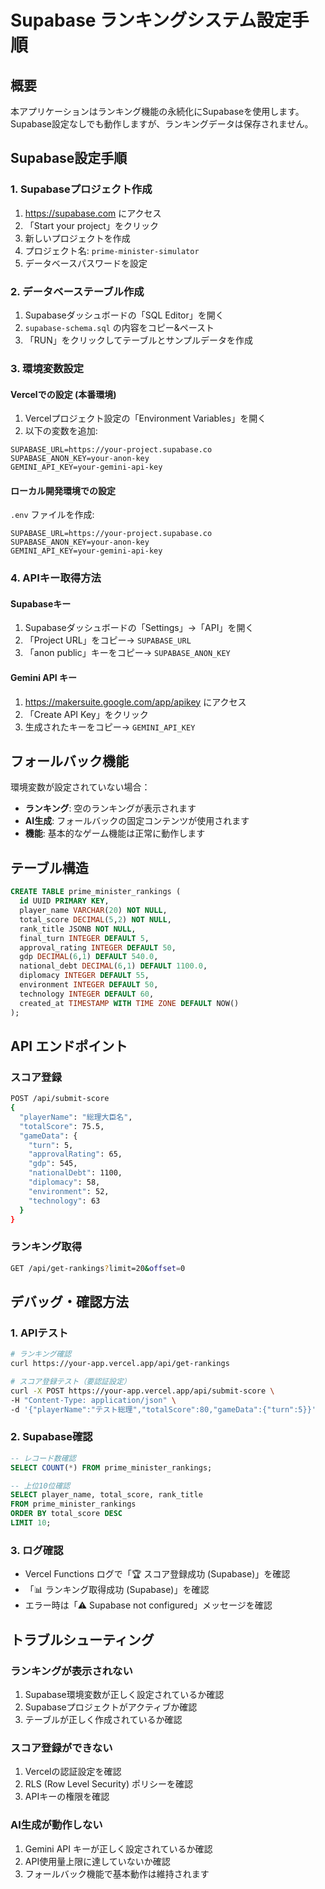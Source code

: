 # Supabase ランキングシステム設定手順

## 概要
本アプリケーションはランキング機能の永続化にSupabaseを使用します。Supabase設定なしでも動作しますが、ランキングデータは保存されません。

## Supabase設定手順

### 1. Supabaseプロジェクト作成
1. https://supabase.com にアクセス
2. 「Start your project」をクリック
3. 新しいプロジェクトを作成
4. プロジェクト名: `prime-minister-simulator`
5. データベースパスワードを設定

### 2. データベーステーブル作成
1. Supabaseダッシュボードの「SQL Editor」を開く
2. `supabase-schema.sql` の内容をコピー&ペースト
3. 「RUN」をクリックしてテーブルとサンプルデータを作成

### 3. 環境変数設定

#### Vercelでの設定 (本番環境)
1. Vercelプロジェクト設定の「Environment Variables」を開く
2. 以下の変数を追加:

```
SUPABASE_URL=https://your-project.supabase.co
SUPABASE_ANON_KEY=your-anon-key
GEMINI_API_KEY=your-gemini-api-key
```

#### ローカル開発環境での設定
`.env` ファイルを作成:

```env
SUPABASE_URL=https://your-project.supabase.co
SUPABASE_ANON_KEY=your-anon-key
GEMINI_API_KEY=your-gemini-api-key
```

### 4. APIキー取得方法

#### Supabaseキー
1. Supabaseダッシュボードの「Settings」→「API」を開く
2. 「Project URL」をコピー→ `SUPABASE_URL`
3. 「anon public」キーをコピー→ `SUPABASE_ANON_KEY`

#### Gemini API キー
1. https://makersuite.google.com/app/apikey にアクセス
2. 「Create API Key」をクリック
3. 生成されたキーをコピー→ `GEMINI_API_KEY`

## フォールバック機能

環境変数が設定されていない場合：
- **ランキング**: 空のランキングが表示されます
- **AI生成**: フォールバックの固定コンテンツが使用されます
- **機能**: 基本的なゲーム機能は正常に動作します

## テーブル構造

```sql
CREATE TABLE prime_minister_rankings (
  id UUID PRIMARY KEY,
  player_name VARCHAR(20) NOT NULL,
  total_score DECIMAL(5,2) NOT NULL,
  rank_title JSONB NOT NULL,
  final_turn INTEGER DEFAULT 5,
  approval_rating INTEGER DEFAULT 50,
  gdp DECIMAL(6,1) DEFAULT 540.0,
  national_debt DECIMAL(6,1) DEFAULT 1100.0,
  diplomacy INTEGER DEFAULT 55,
  environment INTEGER DEFAULT 50,
  technology INTEGER DEFAULT 60,
  created_at TIMESTAMP WITH TIME ZONE DEFAULT NOW()
);
```

## API エンドポイント

### スコア登録
```bash
POST /api/submit-score
{
  "playerName": "総理大臣名",
  "totalScore": 75.5,
  "gameData": {
    "turn": 5,
    "approvalRating": 65,
    "gdp": 545,
    "nationalDebt": 1100,
    "diplomacy": 58,
    "environment": 52,
    "technology": 63
  }
}
```

### ランキング取得
```bash
GET /api/get-rankings?limit=20&offset=0
```

## デバッグ・確認方法

### 1. APIテスト
```bash
# ランキング確認
curl https://your-app.vercel.app/api/get-rankings

# スコア登録テスト（要認証設定）
curl -X POST https://your-app.vercel.app/api/submit-score \
-H "Content-Type: application/json" \
-d '{"playerName":"テスト総理","totalScore":80,"gameData":{"turn":5}}'
```

### 2. Supabase確認
```sql
-- レコード数確認
SELECT COUNT(*) FROM prime_minister_rankings;

-- 上位10位確認
SELECT player_name, total_score, rank_title
FROM prime_minister_rankings
ORDER BY total_score DESC
LIMIT 10;
```

### 3. ログ確認
- Vercel Functions ログで「🏆 スコア登録成功 (Supabase)」を確認
- 「📊 ランキング取得成功 (Supabase)」を確認
- エラー時は「⚠️ Supabase not configured」メッセージを確認

## トラブルシューティング

### ランキングが表示されない
1. Supabase環境変数が正しく設定されているか確認
2. Supabaseプロジェクトがアクティブか確認
3. テーブルが正しく作成されているか確認

### スコア登録ができない
1. Vercelの認証設定を確認
2. RLS (Row Level Security) ポリシーを確認
3. APIキーの権限を確認

### AI生成が動作しない
1. Gemini API キーが正しく設定されているか確認
2. API使用量上限に達していないか確認
3. フォールバック機能で基本動作は維持されます